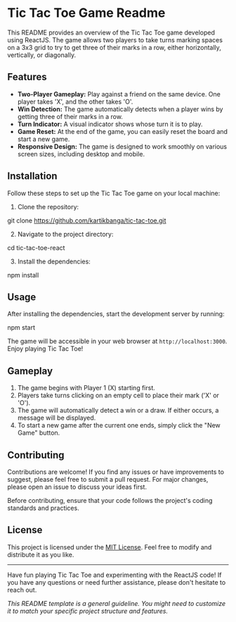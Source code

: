# Tic Tac Toe Game Readme

This README provides an overview of the Tic Tac Toe game developed using ReactJS. The game allows two players to take turns marking spaces on a 3x3 grid to try to get three of their marks in a row, either horizontally, vertically, or diagonally.


## Features

- **Two-Player Gameplay:** Play against a friend on the same device. One player takes 'X', and the other takes 'O'.
- **Win Detection:** The game automatically detects when a player wins by getting three of their marks in a row.
- **Turn Indicator:** A visual indicator shows whose turn it is to play.
- **Game Reset:** At the end of the game, you can easily reset the board and start a new game.
- **Responsive Design:** The game is designed to work smoothly on various screen sizes, including desktop and mobile.

## Installation

Follow these steps to set up the Tic Tac Toe game on your local machine:

1. Clone the repository:

git clone https://github.com/kartikbanga/tic-tac-toe.git


2. Navigate to the project directory:

cd tic-tac-toe-react


3. Install the dependencies:

npm install

## Usage

After installing the dependencies, start the development server by running:

npm start


The game will be accessible in your web browser at `http://localhost:3000`. Enjoy playing Tic Tac Toe!

## Gameplay

1. The game begins with Player 1 (X) starting first.
2. Players take turns clicking on an empty cell to place their mark ('X' or 'O').
3. The game will automatically detect a win or a draw. If either occurs, a message will be displayed.
4. To start a new game after the current one ends, simply click the "New Game" button.

## Contributing

Contributions are welcome! If you find any issues or have improvements to suggest, please feel free to submit a pull request. For major changes, please open an issue to discuss your ideas first.

Before contributing, ensure that your code follows the project's coding standards and practices.

## License

This project is licensed under the [MIT License](LICENSE). Feel free to modify and distribute it as you like.

---

Have fun playing Tic Tac Toe and experimenting with the ReactJS code! If you have any questions or need further assistance, please don't hesitate to reach out.

*This README template is a general guideline. You might need to customize it to match your specific project structure and features.*
